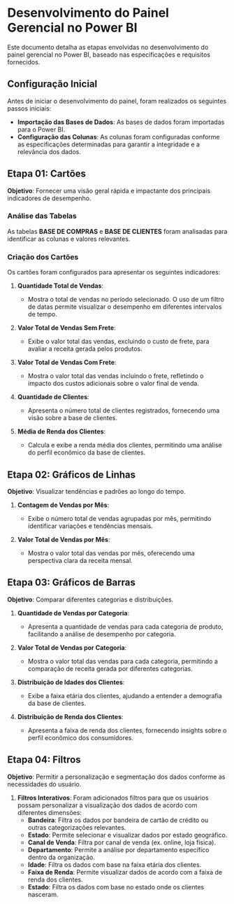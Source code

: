 # Desenvolvimento do Painel Gerencial no Power BI

Este documento detalha as etapas envolvidas no desenvolvimento do painel gerencial no Power BI, baseado nas especificações e requisitos fornecidos.

## Configuração Inicial

Antes de iniciar o desenvolvimento do painel, foram realizados os seguintes passos iniciais:
- **Importação das Bases de Dados**: As bases de dados foram importadas para o Power BI.
- **Configuração das Colunas**: As colunas foram configuradas conforme as especificações determinadas para garantir a integridade e a relevância dos dados.

## Etapa 01: Cartões

**Objetivo**: Fornecer uma visão geral rápida e impactante dos principais indicadores de desempenho.

### Análise das Tabelas

As tabelas **BASE DE COMPRAS** e **BASE DE CLIENTES** foram analisadas para identificar as colunas e valores relevantes.

### Criação dos Cartões

Os cartões foram configurados para apresentar os seguintes indicadores:

1. **Quantidade Total de Vendas**:
   - Mostra o total de vendas no período selecionado. O uso de um filtro de datas permite visualizar o desempenho em diferentes intervalos de tempo.

2. **Valor Total de Vendas Sem Frete**:
   - Exibe o valor total das vendas, excluindo o custo de frete, para avaliar a receita gerada pelos produtos.

3. **Valor Total de Vendas Com Frete**:
   - Mostra o valor total das vendas incluindo o frete, refletindo o impacto dos custos adicionais sobre o valor final de venda.

4. **Quantidade de Clientes**:
   - Apresenta o número total de clientes registrados, fornecendo uma visão sobre a base de clientes.

5. **Média de Renda dos Clientes**:
   - Calcula e exibe a renda média dos clientes, permitindo uma análise do perfil econômico da base de clientes.

## Etapa 02: Gráficos de Linhas

**Objetivo**: Visualizar tendências e padrões ao longo do tempo.

1. **Contagem de Vendas por Mês**:
   - Exibe o número total de vendas agrupadas por mês, permitindo identificar variações e tendências mensais.

2. **Valor Total de Vendas por Mês**:
   - Mostra o valor total das vendas por mês, oferecendo uma perspectiva clara da receita mensal.

## Etapa 03: Gráficos de Barras

**Objetivo**: Comparar diferentes categorias e distribuições.

1. **Quantidade de Vendas por Categoria**:
   - Apresenta a quantidade de vendas para cada categoria de produto, facilitando a análise de desempenho por categoria.

2. **Valor Total de Vendas por Categoria**:
   - Mostra o valor total das vendas para cada categoria, permitindo a comparação de receita gerada por diferentes categorias.

3. **Distribuição de Idades dos Clientes**:
   - Exibe a faixa etária dos clientes, ajudando a entender a demografia da base de clientes.

4. **Distribuição de Renda dos Clientes**:
   - Apresenta a faixa de renda dos clientes, fornecendo insights sobre o perfil econômico dos consumidores.

## Etapa 04: Filtros

**Objetivo**: Permitir a personalização e segmentação dos dados conforme as necessidades do usuário.

1. **Filtros Interativos**: Foram adicionados filtros para que os usuários possam personalizar a visualização dos dados de acordo com diferentes dimensões:
   - **Bandeira**: Filtra os dados por bandeira de cartão de crédito ou outras categorizações relevantes.
   - **Estado**: Permite selecionar e visualizar dados por estado geográfico.
   - **Canal de Venda**: Filtra por canal de venda (ex. online, loja física).
   - **Departamento**: Permite a análise por departamento específico dentro da organização.
   - **Idade**: Filtra os dados com base na faixa etária dos clientes.
   - **Faixa de Renda**: Permite visualizar dados de acordo com a faixa de renda dos clientes.
   - **Estado**: Filtra os dados com base no estado onde os clientes nasceram.

